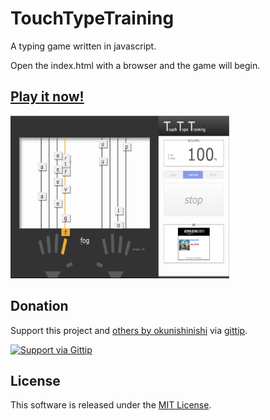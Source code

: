TouchTypeTraining
==========

A typing game written in javascript.

Open the index.html with a browser and the game will begin.

[TouchTypeTraining]: http://okunishinishi.github.io/TouchTypeTraining/

## [Play it now!][TouchTypeTraining]

[<img src="./img/screenshot.png" width="350" height="260">][TouchTypeTraining]

Donation
-------

[gittip-okunishinishi]: https://www.gittip.com/okunishinishi/

Support this project and [others by okunishinishi][gittip-okunishinishi] via [gittip][gittip-okunishinishi].

[![Support via Gittip](https://rawgithub.com/twolfson/gittip-badge/0.2.0/dist/gittip.png)][gittip-okunishinishi]


License
-------
This software is released under the [MIT License](https://raw.github.com/okunishinishi/TouchTypeTraining/master/LICENSE).
